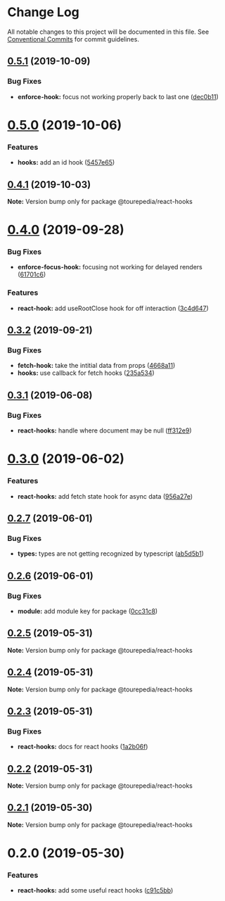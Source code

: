 # Change Log

All notable changes to this project will be documented in this file.
See [Conventional Commits](https://conventionalcommits.org) for commit guidelines.

## [0.5.1](https://github.com/tourepedia/tp-ui/compare/@tourepedia/react-hooks@0.5.0...@tourepedia/react-hooks@0.5.1) (2019-10-09)


### Bug Fixes

* **enforce-hook:** focus not working properly back to last one ([dec0b11](https://github.com/tourepedia/tp-ui/commit/dec0b11))





# [0.5.0](https://github.com/tourepedia/tp-ui/compare/@tourepedia/react-hooks@0.4.1...@tourepedia/react-hooks@0.5.0) (2019-10-06)


### Features

* **hooks:** add an id hook ([5457e65](https://github.com/tourepedia/tp-ui/commit/5457e65))





## [0.4.1](https://github.com/tourepedia/tp-ui/compare/@tourepedia/react-hooks@0.4.0...@tourepedia/react-hooks@0.4.1) (2019-10-03)

**Note:** Version bump only for package @tourepedia/react-hooks





# [0.4.0](https://github.com/tourepedia/tp-ui/compare/@tourepedia/react-hooks@0.3.2...@tourepedia/react-hooks@0.4.0) (2019-09-28)


### Bug Fixes

* **enforce-focus-hook:** focusing not working for delayed renders ([61701c6](https://github.com/tourepedia/tp-ui/commit/61701c6))


### Features

* **react-hook:** add useRootClose hook for off interaction ([3c4d647](https://github.com/tourepedia/tp-ui/commit/3c4d647))





## [0.3.2](https://github.com/tourepedia/tp-ui/compare/@tourepedia/react-hooks@0.3.1...@tourepedia/react-hooks@0.3.2) (2019-09-21)


### Bug Fixes

* **fetch-hook:** take the intitial data from props ([4668a11](https://github.com/tourepedia/tp-ui/commit/4668a11))
* **hooks:** use callback for fetch hooks ([235a534](https://github.com/tourepedia/tp-ui/commit/235a534))





## [0.3.1](https://github.com/tourepedia/tp-ui/compare/@tourepedia/react-hooks@0.3.0...@tourepedia/react-hooks@0.3.1) (2019-06-08)


### Bug Fixes

* **react-hooks:** handle where document may be null ([ff312e9](https://github.com/tourepedia/tp-ui/commit/ff312e9))





# [0.3.0](https://github.com/tourepedia/tp-ui/compare/@tourepedia/react-hooks@0.2.7...@tourepedia/react-hooks@0.3.0) (2019-06-02)


### Features

* **react-hooks:** add fetch state hook for async data ([956a27e](https://github.com/tourepedia/tp-ui/commit/956a27e))





## [0.2.7](https://github.com/tourepedia/tp-ui/compare/@tourepedia/react-hooks@0.2.6...@tourepedia/react-hooks@0.2.7) (2019-06-01)


### Bug Fixes

* **types:** types are not getting recognized by typescript ([ab5d5b1](https://github.com/tourepedia/tp-ui/commit/ab5d5b1))





## [0.2.6](https://github.com/tourepedia/tp-ui/compare/@tourepedia/react-hooks@0.2.5...@tourepedia/react-hooks@0.2.6) (2019-06-01)


### Bug Fixes

* **module:** add module key for package ([0cc31c8](https://github.com/tourepedia/tp-ui/commit/0cc31c8))





## [0.2.5](https://github.com/tourepedia/tp-ui/compare/@tourepedia/react-hooks@0.2.4...@tourepedia/react-hooks@0.2.5) (2019-05-31)

**Note:** Version bump only for package @tourepedia/react-hooks





## [0.2.4](https://github.com/tourepedia/tp-ui/compare/@tourepedia/react-hooks@0.2.3...@tourepedia/react-hooks@0.2.4) (2019-05-31)

**Note:** Version bump only for package @tourepedia/react-hooks





## [0.2.3](https://github.com/tourepedia/tp-ui/compare/@tourepedia/react-hooks@0.2.2...@tourepedia/react-hooks@0.2.3) (2019-05-31)


### Bug Fixes

* **react-hooks:** docs for react hooks ([1a2b06f](https://github.com/tourepedia/tp-ui/commit/1a2b06f))





## [0.2.2](https://github.com/tourepedia/tp-ui/compare/@tourepedia/react-hooks@0.2.1...@tourepedia/react-hooks@0.2.2) (2019-05-31)

**Note:** Version bump only for package @tourepedia/react-hooks





## [0.2.1](https://github.com/tourepedia/tp-ui/compare/@tourepedia/react-hooks@0.2.0...@tourepedia/react-hooks@0.2.1) (2019-05-30)

**Note:** Version bump only for package @tourepedia/react-hooks





# 0.2.0 (2019-05-30)


### Features

* **react-hooks:** add some useful react hooks ([c91c5bb](https://github.com/tourepedia/tp-ui/commit/c91c5bb))
